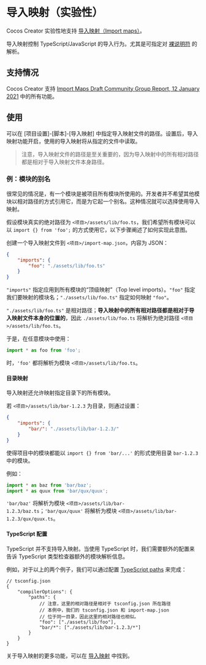 # 导入映射（实验性）

Cocos Creator 实验性地支持 [导入映射（Import maps）](https://github.com/WICG/import-maps)。

导入映射控制 TypeScript/JavaScript 的导入行为。尤其是可指定对 [裸说明符](./spec#裸说明符) 的解析。

## 支持情况

Cocos Creator 支持 [Import Maps Draft Community Group Report, 12 January 2021](https://wicg.github.io/import-maps/) 中的所有功能。

## 使用

可以在 [项目设置]-[脚本]-[导入映射] 中指定导入映射文件的路径。设置后，导入映射功能开启，使用的导入映射将从指定的文件中读取。

> 注意，导入映射文件的路径是至关重要的，因为导入映射中的所有相对路径都是相对于导入映射文件本身路径。

### 例：模块的别名

很常见的情况是，有一个模块是被项目所有模块所使用的。开发者并不希望其他模块以相对路径的方式引用它，而是为它起一个别名。这种情况就可以选择使用导入映射。

假设模块真实的绝对路径为 `<项目>/assets/lib/foo.ts`，我们希望所有模块可以以 `import {} from 'foo';` 的方式使用它，以下步骤阐述了如何实现此意图。

创建一个导入映射文件到 `<项目>/import-map.json`，内容为 JSON：

```json
{
    "imports": {
        "foo": "./assets/lib/foo.ts"
    }
}
```

`"imports"` 指定应用到所有模块的“顶级映射”（Top level imports）。`"foo"` 指定我们要映射的模块名；`"./assets/lib/foo.ts"` 指定如何映射 `"foo"`。

`"./assets/lib/foo.ts"` 是相对路径；**导入映射中的所有相对路径都是相对于导入映射文件本身的位置的**，因此 `./assets/lib/foo.ts` 将解析为绝对路径 `<项目>/assets/lib/foo.ts`。

于是，在任意模块中使用：

```ts
import * as foo from 'foo';
```

时，`'foo'` 都将解析为模块 `<项目>/assets/lib/foo.ts`。

#### 目录映射

导入映射还允许映射指定目录下的所有模块。

若 `<项目>/assets/lib/bar-1.2.3` 为目录，则通过设置：

```json
{
    "imports": {
        "bar/": "./assets/lib/bar-1.2.3/"
    }
}
```

使得项目中的模块都能以 `import {} from 'bar/...'` 的形式使用目录 `bar-1.2.3` 中的模块。

例如：

```ts
import * as baz from 'bar/baz';
import * as quux from 'bar/qux/quux';
```

`'bar/baz'` 将解析为模块 `<项目>/assets/lib/bar-1.2.3/baz.ts`；`'bar/qux/quux'` 将解析为模块 `<项目>/assets/lib/bar-1.2.3/qux/quux.ts`。

#### TypeScript 配置

TypeScript 并不支持导入映射。当使用 TypeScript 时，我们需要额外的配置来告诉 TypeScript 类型检查器额外的模块解析信息。

例如，对于以上的两个例子，我们可以通过配置 [TypeScript paths](https://www.typescriptlang.org/tsconfig#paths) 来完成：

```json5
// tsconfig.json
{
    "compilerOptions": {
        "paths": {
            // 注意，这里的相对路径是相对于 tsconfig.json 所在路径
            // 本例中，我们的 tsconfig.json 和 import-map.json
            // 位于同一目录，因此这里的相对路径也相似。
            "foo": ["./assets/lib/foo"],
            "bar/*": ["./assets/lib/bar-1.2.3/*"]
        }
    }
}
```

关于导入映射的更多功能，可以在 [导入映射](https://github.com/WICG/import-maps) 中找到。
